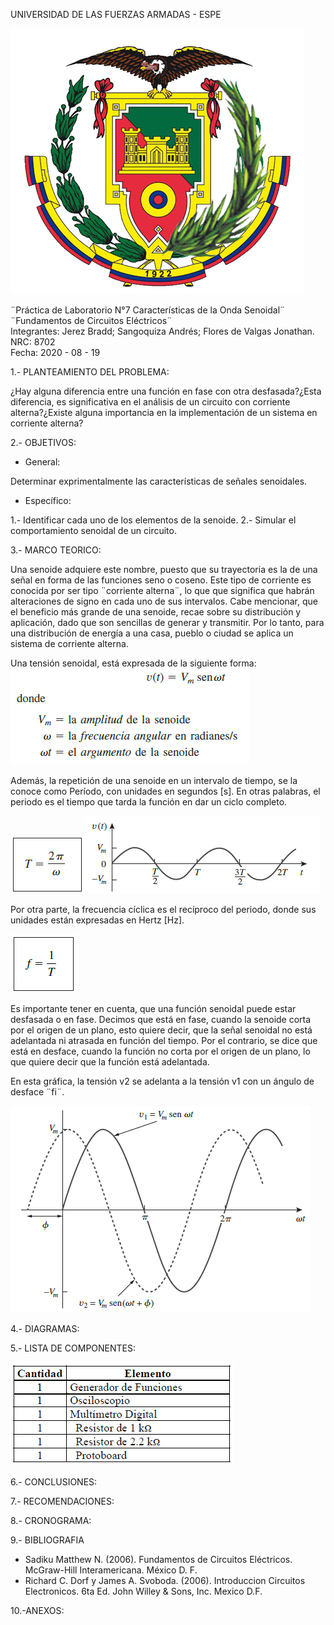 UNIVERSIDAD DE LAS FUERZAS ARMADAS - ESPE

![](https://github.com/BraddJCJ/Informe5_Jerez_Sangoquiza_Zambrano/blob/master/img/Logo_ESPE.png)

¨Práctica de Laboratorio N°7 Características de la Onda Senoidal¨
¨Fundamentos de Circuitos Eléctricos¨  
Integrantes: Jerez Bradd; Sangoquiza Andrés; Flores de Valgas Jonathan.  
NRC: 8702   
Fecha: 2020 - 08 - 19  

1.- PLANTEAMIENTO DEL PROBLEMA:

¿Hay alguna diferencia entre una función en fase con otra desfasada?¿Esta diferencia, es significativa en el análisis de un circuito con corriente alterna?¿Existe alguna importancia en la implementación de un sistema en corriente alterna?

2.- OBJETIVOS:

* General: 

Determinar exprimentalmente las características de señales senoidales.


* Específico:

1.- Identificar cada  uno de los elementos de la senoide.
2.- Simular el comportamiento senoidal de un circuito.


3.- MARCO TEORICO:

Una senoide adquiere este nombre, puesto que su trayectoria es la de una señal en forma de las funciones seno o coseno.
Este tipo de corriente es conocida por ser tipo ¨corriente alterna¨, lo que que significa que habrán alteraciones de signo en cada uno de sus intervalos.
Cabe mencionar, que el beneficio más grande de una senoide, recae sobre su distribución y aplicación, dado que son sencillas de generar y transmitir.
Por lo tanto, para una distribución de energía a una casa, pueblo o ciudad se aplica un sistema de corriente alterna.
 
Una tensión senoidal, está expresada de la siguiente forma:
![](https://github.com/BraddJCJ/Informe-7/blob/master/Img/Tension_Senoidal.png)

Además, la repetición de una senoide en un intervalo de tiempo, se la conoce como Período, con unidades en segundos [s]. En otras palabras, el periodo es el tiempo que tarda la función en dar un ciclo completo.

![](https://github.com/BraddJCJ/Informe-7/blob/master/Img/Periodo.png)![](https://github.com/BraddJCJ/Informe-7/blob/master/Img/Graf.Periodo.png)

Por otra parte, la frecuencia cíclica es el recíproco del periodo, donde sus unidades están expresadas en Hertz [Hz].

![](https://github.com/BraddJCJ/Informe-7/blob/master/Img/frecuenciaciclic.png)

Es importante tener en cuenta, que una función senoidal puede estar desfasada o en fase.
Decimos que está en fase, cuando la senoide corta por el origen de un plano, esto quiere decir, que la señal senoidal no está adelantada ni atrasada en función del tiempo.
Por el contrario, se dice que está en desface, cuando la función no corta por el origen de un plano, lo que quiere decir que la función está adelantada.

En esta gráfica, la tensión v2 se adelanta a la tensión v1 con un ángulo de desface  ¨fi¨.

![](https://github.com/BraddJCJ/Informe-7/blob/master/Img/faseydesface.png)



4.- DIAGRAMAS:



5.- LISTA DE COMPONENTES:

![](https://github.com/BraddJCJ/Informe-7/blob/master/Img/Materiales.png)

 
6.- CONCLUSIONES:



7.- RECOMENDACIONES:



8.- CRONOGRAMA:

 
9.- BIBLIOGRAFIA
 
- Sadiku Matthew N. (2006). Fundamentos de Circuitos Eléctricos. McGraw-Hill Interamericana. México D. F.
-  Richard C. Dorf y James A. Svoboda. (2006). Introduccion Circuitos Electronicos. 6ta Ed. John Willey & Sons, Inc. Mexico D.F.


 10.-ANEXOS:
 
 

